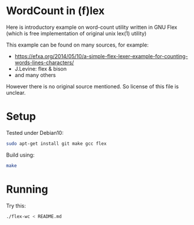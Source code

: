 # WordCount in (f)lex

Here is introductory example on word-count utility
written in GNU Flex (which is free implementation
of original unix lex(1) utility)

This example can be found on many sources, for example:
- https://efxa.org/2014/05/10/a-simple-flex-lexer-example-for-counting-words-lines-characters/
- J.Levine: flex & bison
- and many others

However there is no original source mentioned. So license of this file is unclear.

# Setup

Tested under Debian10:

```bash
sudo apt-get install git make gcc flex
```

Build using:

```bash
make
```

# Running

Try this:

```bash
./flex-wc < README.md
```



